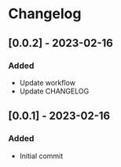 # Changelog

## [0.0.2] - 2023-02-16
### Added

- Update workflow
- Update CHANGELOG

## [0.0.1] - 2023-02-16
### Added

- Initial commit